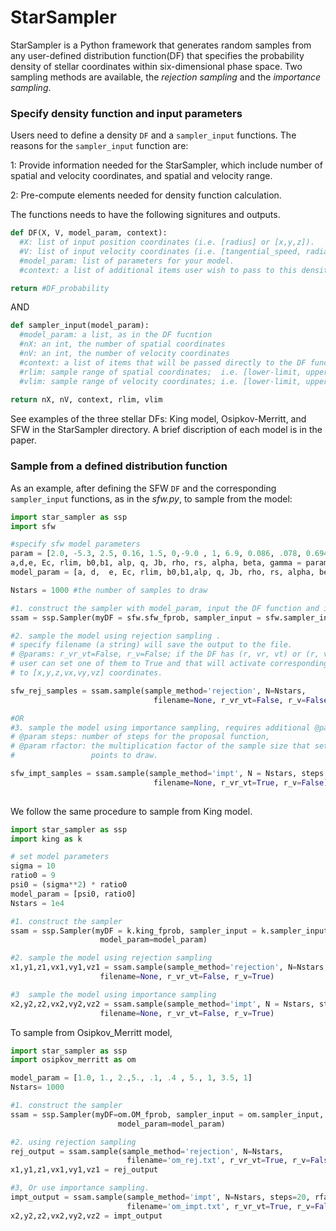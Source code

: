 # StarSampler

StarSampler is a Python framework that generates random samples from any user-defined distribution function(DF) that specifies the probability density of stellar coordinates within six-dimensional phase space. Two sampling methods are available, the *rejection sampling* and the *importance sampling*. 

### Specify density function and input parameters
Users need to define a density `DF` and a `sampler_input` functions. The reasons for the `sampler_input` function are:

1: Provide information needed for the StarSampler, which include number of spatial and velocity coordinates, and spatial and velocity range. 

2: Pre-compute elements needed for density function calculation.


The functions needs to have the following signitures and outputs.
```python
def DF(X, V, model_param, context):
  #X: list of input position coordinates (i.e. [radius] or [x,y,z]).
  #V: list of input velocity coordinates (i.e. [tangential_speed, radial_speed] or [vx,vy,vz]).
  #model_param: list of parameters for your model.
  #context: a list of additional items user wish to pass to this density function.

return #DF_probability
```

AND 

```python
def sampler_input(model_param):
  #model_param: a list, as in the DF fucntion
  #nX: an int, the number of spatial coordinates
  #nV: an int, the number of velocity coordinates
  #context: a list of items that will be passed directly to the DF function
  #rlim: sample range of spatial coordinates;  i.e. [lower-limit, upper-limit]
  #vlim: sample range of velocity coordinates; i.e. [lower-limit, upper-limit]
  
return nX, nV, context, rlim, vlim
```

See examples of the three stellar DFs: King model, Osipkov-Merritt, and SFW in the StarSampler directory. A brief discription of each model is in the paper.



### Sample from a defined distribution function

As an example, after defining the SFW `DF` and the corresponding `sampler_input` functions, as in the *sfw.py*, to sample from the model:

```python
import star_sampler as ssp
import sfw

#specify sfw model parameters
param = [2.0, -5.3, 2.5, 0.16, 1.5, 0,-9.0 , 1, 6.9, 0.086, .078, 0.694444, 1., 3., 1.]
a,d,e, Ec, rlim, b0,b1, alp, q, Jb, rho, rs, alpha, beta, gamma = param
model_param = [a, d,  e, Ec, rlim, b0,b1,alp, q, Jb, rho, rs, alpha, beta, gamma]

Nstars = 1000 #the number of samples to draw

#1. construct the sampler with model_param, input the DF function and input function
ssam = ssp.Sampler(myDF = sfw.sfw_fprob, sampler_input = sfw.sampler_input, model_param=model_param)

#2. sample the model using rejection sampling .
# specify filename (a string) will save the output to the file.
# @params: r_vr_vt=False, r_v=False; if the DF has (r, vr, vt) or (r, v) as the coordinates, 
# user can set one of them to True and that will activate corresponding transformation 
# to [x,y,z,vx,vy,vz] coordinates.

sfw_rej_samples = ssam.sample(sample_method='rejection', N=Nstars, 
                                filename=None, r_vr_vt=False, r_v=False)

#OR
#3. sample the model using importance sampling, requires additional @param steps and @param rfactor.
# @param steps: number of steps for the proposal function, 
# @param rfactor: the multiplication factor of the sample size that sets the number of proposal 
#                 points to draw.

sfw_impt_samples = ssam.sample(sample_method='impt', N = Nstars, steps = 20, rfactor = 3,
                                filename=None, r_vr_vt=True, r_v=False)
                
```


We follow the same procedure to sample from King model.

```python
import star_sampler as ssp
import king as k

# set model parameters
sigma = 10
ratio0 = 9
psi0 = (sigma**2) * ratio0
model_param = [psi0, ratio0]
Nstars = 1e4

#1. construct the sampler
ssam = ssp.Sampler(myDF = k.king_fprob, sampler_input = k.sampler_input,
                    model_param=model_param)

#2. sample the model using rejection sampling
x1,y1,z1,vx1,vy1,vz1 = ssam.sample(sample_method='rejection', N=Nstars, 
                    filename=None, r_vr_vt=False, r_v=True)

#3  sample the model using importance sampling
x2,y2,z2,vx2,vy2,vz2 = ssam.sample(sample_method='impt', N = Nstars, steps = 20, rfactor = 3,
                    filename=None, r_vr_vt=False, r_v=True)
```


To sample from Osipkov\_Merritt model,

```python
import star_sampler as ssp
import osipkov_merritt as om

model_param = [1.0, 1., 2.,5., .1, .4 , 5., 1, 3.5, 1]
Nstars= 1000

#1. construct the sampler
ssam = ssp.Sampler(myDF=om.OM_fprob, sampler_input = om.sampler_input,
                        model_param=model_param)

#2. using rejection sampling
rej_output = ssam.sample(sample_method='rejection', N=Nstars, 
                          filename='om_rej.txt', r_vr_vt=True, r_v=False)
x1,y1,z1,vx1,vy1,vz1 = rej_output

#3, Or use importance sampling.
impt_output = ssam.sample(sample_method='impt', N=Nstars, steps=20, rfactor=30, 
                          filename='om_impt.txt', r_vr_vt=True, r_v=False)
x2,y2,z2,vx2,vy2,vz2 = impt_output
```






